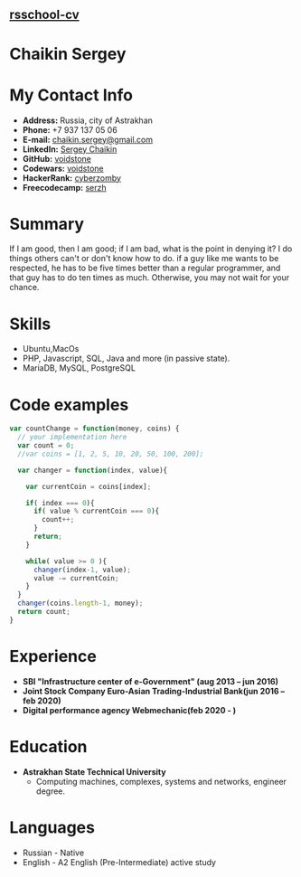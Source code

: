 ## [rsschool-cv](rsccool-cv)


# Chaikin Sergey

# My Contact Info

* **Address:** Russia, city of Astrakhan
* **Phone:** +7 937 137 05 06
* **E-mail:** [chaikin.sergey@gmail.com](chaikin.sergey@gmail.com)
* **LinkedIn:** [Sergey Chaikin](https://www.linkedin.com/in/sergey-chaikin-66730487/)
* **GitHub:** [voidstone](https://github.com/voidstone)
* **Codewars:** [voidstone](https://www.codewars.com/users/voidstone)
* **HackerRank:** [cyberzomby](https://www.hackerrank.com/cyberzomby)
* **Freecodecamp:** [serzh](https://www.freecodecamp.org/serzh)

# Summary
If I am good, then I am good; if I am bad, what is the point in denying it?
I do things others can't or don't know how to do.
if a guy like me wants to be respected, he has to be five times better than a regular programmer, and that guy has to do ten times as much. Otherwise, you may not wait for your chance.

# Skills

* Ubuntu,MacOs
* PHP, Javascript, SQL, Java and more (in passive state).
* MariaDB, MySQL, PostgreSQL


# Code examples

```js
var countChange = function(money, coins) {
  // your implementation here
  var count = 0;
  //var coins = [1, 2, 5, 10, 20, 50, 100, 200];

  var changer = function(index, value){

    var currentCoin = coins[index];

    if( index === 0){
      if( value % currentCoin === 0){
        count++;
      }
      return;
    }

    while( value >= 0 ){
      changer(index-1, value);
      value -= currentCoin;
    }
  }
  changer(coins.length-1, money);
  return count;
}
```

# Experience

* **SBI "Infrastructure center of e-Government" (aug 2013 – jun 2016)**
* **Joint Stock Company Euro-Asian Trading-Industrial Bank(jun 2016 – feb 2020)**
* **Digital performance agency Webmechanic(feb 2020 - )**

# Education

* **Astrakhan State Technical University**
    * Computing machines, complexes, systems and networks, engineer degree.


# Languages

- Russian - Native
- English - A2 English (Pre-Intermediate) active study